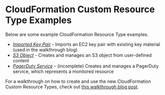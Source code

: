 # CloudFormation Custom Resource Type Examples

Below are some example CloudFormation Resource Type examples.

- [*Imported Key Pair*](https://github.com/iann0036/cfn-types/blob/master/awsx-ec2-keypair/README.md) - Imports an EC2 key pair with existing key material (used in the walkthrough blog)
- [*S3 Object*](https://github.com/iann0036/cfn-types/blob/master/ianmckay-s3-object/README.md) - Creates and manages an S3 object from user-defined content
- [*PagerDuty Service*](https://github.com/iann0036/cfn-types/blob/master/pagerduty-resources-service/README.md) - (incomplete) Creates and manages a PagerDuty service, which represents a monitored resource

For a walkthrough on how to create and use the new CloudFormation Custom Resource Types, check out [this walkthrough blog post](https://onecloudplease.com/blog/aws-cloudformation-custom-resource-types-a-walkthrough).
